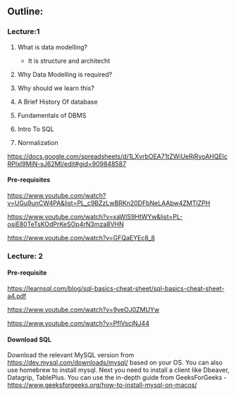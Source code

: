 
## Outline: 

### Lecture:1 
1. What is data modelling? 
    - It is structure and architecht 
2. Why Data Modelling is required? 
3. Why should we learn this? 

4. A Brief History Of database 
5. Fundamentals of DBMS
6. Intro To SQL 
7. Normalization 

https://docs.google.com/spreadsheets/d/1LXvrbOEA71tZWiUeRjRyoAHQElcRPIxI9MiN-sJ62MI/edit#gid=909848587


#### Pre-requisites
https://www.youtube.com/watch?v=UGu9unCW4PA&list=PL_c9BZzLwBRKn20DFbNeLAAbw4ZMTlZPH

https://www.youtube.com/watch?v=xaWlS9HtWYw&list=PL-osiE80TeTsKOdPrKeSOp4rN3mza8VHN

https://www.youtube.com/watch?v=GFQaEYEc8_8 

### Lecture: 2



#### Pre-requisite
https://learnsql.com/blog/sql-basics-cheat-sheet/sql-basics-cheat-sheet-a4.pdf

https://www.youtube.com/watch?v=9yeOJ0ZMUYw

https://www.youtube.com/watch?v=PflVscjNJ44


####  Download SQL 
Download the relevant MySQL version from https://dev.mysql.com/downloads/mysql/ based on
your OS.
You can also use homebrew to install mysql.
Next you need to install a client like Dbeaver, Datagrip, TablePlus.
You can use the in-depth guide from GeeksForGeeks -
https://www.geeksforgeeks.org/how-to-install-mysql-on-macos/
